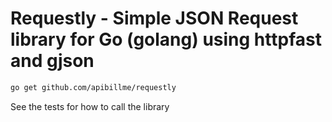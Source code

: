 # Requestly - Simple JSON Request library for Go (golang) using httpfast and gjson 

```bash
go get github.com/apibillme/requestly
```

See the tests for how to call the library
